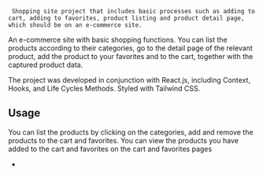 
     Shopping site project that includes basic processes such as adding to cart, adding to favorites, product listing and product detail page, which should be on an e-commerce site.
   

An e-commerce site with basic shopping functions. You can list the products according to their categories, go to the detail page of the relevant product, add the product to your favorites and to the cart, together with the captured product data.

The project was developed in conjunction with React.js, including Context, Hooks, and Life Cycles Methods. Styled with Tailwind CSS. 

## Usage

You can list the products by clicking on the categories, add and remove the products to the cart and favorites. You can view the products you have added to the cart and favorites on the cart and favorites pages

- 